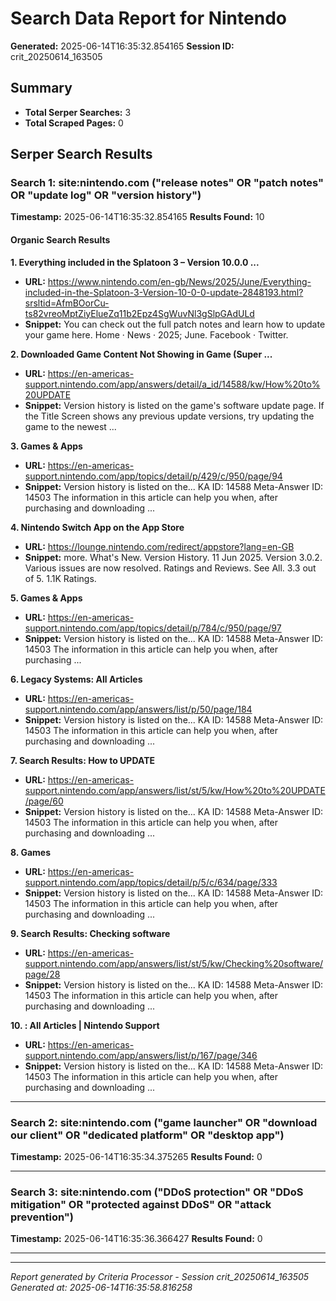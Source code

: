 # Search Data Report for Nintendo
**Generated:** 2025-06-14T16:35:32.854165
**Session ID:** crit_20250614_163505

## Summary
* **Total Serper Searches:** 3
* **Total Scraped Pages:** 0

## Serper Search Results

### Search 1: site:nintendo.com ("release notes" OR "patch notes" OR "update log" OR "version history")
**Timestamp:** 2025-06-14T16:35:32.854165
**Results Found:** 10

#### Organic Search Results
**1. Everything included in the Splatoon 3 – Version 10.0.0 ...**
* **URL:** https://www.nintendo.com/en-gb/News/2025/June/Everything-included-in-the-Splatoon-3-Version-10-0-0-update-2848193.html?srsltid=AfmBOorCu-ts82vreoMptZiyElueZq11b2Epz4SgWuvNl3gSlpGAdULd
* **Snippet:** You can check out the full patch notes and learn how to update your game here. Home · News · 2025; June. Facebook · Twitter.

**2. Downloaded Game Content Not Showing in Game (Super ...**
* **URL:** https://en-americas-support.nintendo.com/app/answers/detail/a_id/14588/kw/How%20to%20UPDATE
* **Snippet:** Version history is listed on the game's software update page. If the Title Screen shows any previous update versions, try updating the game to the newest ...

**3. Games & Apps**
* **URL:** https://en-americas-support.nintendo.com/app/topics/detail/p/429/c/950/page/94
* **Snippet:** Version history is listed on the... KA ID: 14588 Meta-Answer ID: 14503 The information in this article can help you when, after purchasing and downloading ...

**4. Nintendo Switch App on the App Store**
* **URL:** https://lounge.nintendo.com/redirect/appstore?lang=en-GB
* **Snippet:** more. What's New. Version History. 11 Jun 2025. Version 3.0.2. Various issues are now resolved. Ratings and Reviews. See All. 3.3 out of 5. 1.1K Ratings.

**5. Games & Apps**
* **URL:** https://en-americas-support.nintendo.com/app/topics/detail/p/784/c/950/page/97
* **Snippet:** Version history is listed on the... KA ID: 14588 Meta-Answer ID: 14503 The information in this article can help you when, after purchasing ...

**6. Legacy Systems: All Articles**
* **URL:** https://en-americas-support.nintendo.com/app/answers/list/p/50/page/184
* **Snippet:** Version history is listed on the... KA ID: 14588 Meta-Answer ID: 14503 The information in this article can help you when, after purchasing and downloading ...

**7. Search Results: How to UPDATE**
* **URL:** https://en-americas-support.nintendo.com/app/answers/list/st/5/kw/How%20to%20UPDATE/page/60
* **Snippet:** Version history is listed on the... KA ID: 14588 Meta-Answer ID: 14503 The information in this article can help you when, after purchasing and downloading ...

**8. Games**
* **URL:** https://en-americas-support.nintendo.com/app/topics/detail/p/5/c/634/page/333
* **Snippet:** Version history is listed on the... KA ID: 14588 Meta-Answer ID: 14503 The information in this article can help you when, after purchasing and downloading ...

**9. Search Results: Checking software**
* **URL:** https://en-americas-support.nintendo.com/app/answers/list/st/5/kw/Checking%20software/page/28
* **Snippet:** Version history is listed on the... KA ID: 14588 Meta-Answer ID: 14503 The information in this article can help you when, after purchasing and downloading ...

**10. : All Articles | Nintendo Support**
* **URL:** https://en-americas-support.nintendo.com/app/answers/list/p/167/page/346
* **Snippet:** Version history is listed on the... KA ID: 14588 Meta-Answer ID: 14503 The information in this article can help you when, after purchasing and downloading ...

---

### Search 2: site:nintendo.com ("game launcher" OR "download our client" OR "dedicated platform" OR "desktop app")
**Timestamp:** 2025-06-14T16:35:34.375265
**Results Found:** 0

---

### Search 3: site:nintendo.com ("DDoS protection" OR "DDoS mitigation" OR "protected against DDoS" OR "attack prevention")
**Timestamp:** 2025-06-14T16:35:36.366427
**Results Found:** 0

---

---
*Report generated by Criteria Processor - Session crit_20250614_163505*
*Generated at: 2025-06-14T16:35:58.816258*